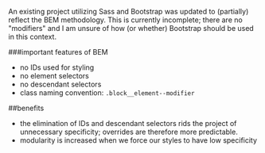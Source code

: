 An existing project utilizing Sass and Bootstrap was updated to (partially) reflect the BEM methodology. This is currently incomplete; there are no "modifiers" and I am unsure of how (or whether) Bootstrap should be used in this context.

###important features of BEM

* no IDs used for styling
* no element selectors
* no descendant selectors
* class naming convention: `.block__element--modifier`

##benefits

* the elimination of IDs and descendant selectors rids the project of unnecessary specificity; overrides are therefore more predictable.
* modularity is increased when we force our styles to have low specificity
